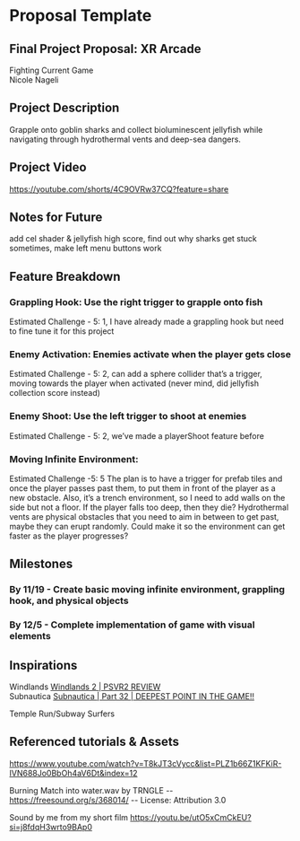 # Proposal Template
## Final Project Proposal: XR Arcade
Fighting Current Game<br>
Nicole Nageli
## Project Description
Grapple onto goblin sharks and collect bioluminescent jellyfish while navigating through hydrothermal vents and deep-sea dangers.

## Project Video
https://youtube.com/shorts/4C9OVRw37CQ?feature=share

## Notes for Future
add cel shader & jellyfish high score, find out why sharks get stuck sometimes, make left menu buttons work

## Feature Breakdown
### Grappling Hook: Use the right trigger to grapple onto fish
Estimated Challenge - 5: 1, I have already made a grappling hook but need to fine tune it for this project
### Enemy Activation: Enemies activate when the player gets close
Estimated Challenge - 5: 2, can add a sphere collider that’s a trigger, moving towards the player when activated (never mind, did jellyfish collection score instead)
### Enemy Shoot: Use the left trigger to shoot at enemies
Estimated Challenge - 5: 2, we’ve made a playerShoot feature before
### Moving Infinite Environment:
Estimated Challenge -5:  5
The plan is to have a trigger for prefab tiles and once the player passes past them, to put them in front of the player as a new obstacle. Also, it’s a trench environment, so I need to add walls on the side but not a floor. If the player falls too deep, then they die? Hydrothermal vents are physical obstacles that you need to aim in between to get past, maybe they can erupt randomly. Could make it so the environment can get faster as the player progresses?
## Milestones
### By 11/19 - Create basic moving infinite environment, grappling hook, and physical objects
### By 12/5 - Complete implementation of game with visual elements
## Inspirations
Windlands
[Windlands 2 | PSVR2 REVIEW](https://www.youtube.com/watch?v=-29uvH77NeA)<br>
Subnautica
[Subnautica | Part 32 | DEEPEST POINT IN THE GAME!!](https://www.youtube.com/watch?v=GmTUJ9fuPII)

Temple Run/Subway Surfers

## Referenced tutorials & Assets
https://www.youtube.com/watch?v=T8kJT3cVycc&list=PLZ1b66Z1KFKiR-IVN688Jo0BbOh4aV6Dt&index=12 

Burning Match into water.wav by TRNGLE -- https://freesound.org/s/368014/ -- License: Attribution 3.0

Sound by me from my short film https://youtu.be/utO5xCmCkEU?si=j8fdqH3wrto9BAp0

